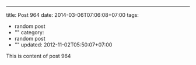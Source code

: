 ---
title: Post 964
date: 2014-03-06T07:06:08+07:00
tags:
  - random post
  - ""
category:
  - random post
  - ""
updated: 2012-11-02T05:50:07+07:00

This is content of post 964